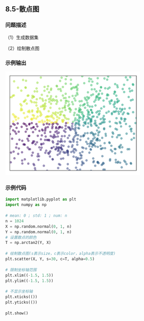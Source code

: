 ## 8.5-散点图

### 问题描述

（1）生成数据集

（2）绘制散点图

### 示例输出

<img src="https://github.com/jm199504/Python-Exercises/blob/master/8-%E7%BB%98%E5%88%B6%E5%9B%BE%E8%A1%A8%EF%BC%88matplotlib%EF%BC%89/8.5-%E6%95%A3%E7%82%B9%E5%9B%BE/Figure_1.jpg?raw=true" style="zoom:80%;" />

### 示例代码

```python
import matplotlib.pyplot as plt
import numpy as np

# mean: 0 ; std: 1 ; num: n
n = 1024
X = np.random.normal(0, 1, n)
Y = np.random.normal(0, 1, n)
# 设置散点的颜色
T = np.arctan2(Y, X)

# 绘制散点图(s表示size，c表示color，alpha表示不透明度)
plt.scatter(X, Y, s=30, c=T, alpha=0.5)

# 限制坐标轴范围
plt.xlim((-1.5, 1.5))
plt.ylim((-1.5, 1.5))

# 不显示坐标轴
plt.xticks(())
plt.yticks(())

plt.show()

```